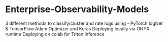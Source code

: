 # Enterprise-Observability-Models
3 different methods to classify/cluster and rate logs using - PyTorch logNet & TensorFlow Adam Optimizer and Keras
Deploying locally via ONYX runtime
Deploying on colab for Triton Inference
